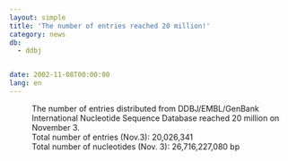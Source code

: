 ```yaml
---
layout: simple
title: 'The number of entries reached 20 million!'
category: news
db:
  - ddbj


date: 2002-11-08T00:00:00
lang: en
---
```


<dd>The number of entries distributed from DDBJ/EMBL/GenBank International Nucleotide Sequence Database reached 20 million on November 3.<br>
<dd>Total number of entries (Nov.3): 20,026,341<br>
<dd>Total number of nucleotides (Nov. 3): 26,716,227,080 bp</dd>
</dd>
</dd>

